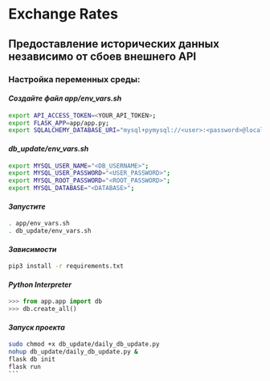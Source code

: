 # Exchange Rates
## Предоставление исторических данных независимо от сбоев внешнего API

### Настройка переменных среды:

#### _Создайте файл app/env_vars.sh_

```sh
export API_ACCESS_TOKEN=<YOUR_API_TOKEN>;
export FLASK_APP=app/app.py;
export SQLALCHEMY_DATABASE_URI="mysql+pymysql://<user>:<password>@localhost:<port>/<database>";
```
#### _db_update/env_vars.sh_
```sh
export MYSQL_USER_NAME="<DB_USERNAME>";
export MYSQL_USER_PASSWORD="<USER_PASSWORD>";
export MYSQL_ROOT_PASSWORD="<ROOT_PASSWORD>";
export MYSQL_DATABASE="<DATABASE>";
```
#### _Запустите_
```sh
. app/env_vars.sh
. db_update/env_vars.sh
```
#### _Зависимости_

```sh
pip3 install -r requirements.txt
```
#### _Python Interpreter_
```python
>>> from app.app import db
>>> db.create_all()
```
#### _Запуск проекта_

````sh
sudo chmod +x db_update/daily_db_update.py
nohup db_update/daily_db_update.py &
flask db init
flask run
```
